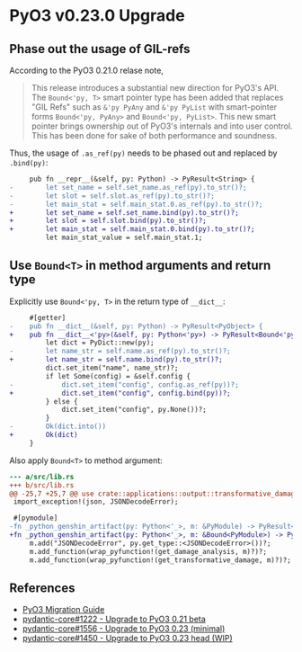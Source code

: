 # PyO3 v0.23.0 Upgrade

## Phase out the usage of GIL-refs

According to the PyO3 0.21.0 relase note,

> This release introduces a substantial new direction for PyO3's API. The `Bound<'py, T>` smart pointer type
> has been added that replaces "GIL Refs" such as `&'py PyAny` and `&'py PyList` with smart-pointer forms
> `Bound<'py, PyAny>` and `Bound<'py, PyList>`. This new smart pointer brings ownership out of PyO3's internals
> and into user control. This has been done for sake of both performance and soundness.

Thus, the usage of `.as_ref(py)` needs to be phased out and replaced by `.bind(py)`:

```diff
     pub fn __repr__(&self, py: Python) -> PyResult<String> {
-        let set_name = self.set_name.as_ref(py).to_str()?;
-        let slot = self.slot.as_ref(py).to_str()?;
-        let main_stat = self.main_stat.0.as_ref(py).to_str()?;
+        let set_name = self.set_name.bind(py).to_str()?;
+        let slot = self.slot.bind(py).to_str()?;
+        let main_stat = self.main_stat.0.bind(py).to_str()?;
         let main_stat_value = self.main_stat.1;
```

## Use `Bound<T>` in method arguments and return type

Explicitly use `Bound<'py, T>` in the return type of `__dict__`:

```diff
     #[getter]
-    pub fn __dict__(&self, py: Python) -> PyResult<PyObject> {
+    pub fn __dict__<'py>(&self, py: Python<'py>) -> PyResult<Bound<'py, PyDict>> {
         let dict = PyDict::new(py);
-        let name_str = self.name.as_ref(py).to_str()?;
+        let name_str = self.name.bind(py).to_str()?;
         dict.set_item("name", name_str)?;
         if let Some(config) = &self.config {
-            dict.set_item("config", config.as_ref(py))?;
+            dict.set_item("config", config.bind(py))?;
         } else {
             dict.set_item("config", py.None())?;
         }
-        Ok(dict.into())
+        Ok(dict)
     }
```

Also apply `Bound<T>` to method argument:

```diff
--- a/src/lib.rs
+++ b/src/lib.rs
@@ -25,7 +25,7 @@ use crate::applications::output::transformative_damage::PyTransformativeDamage;
 import_exception!(json, JSONDecodeError);

 #[pymodule]
-fn _python_genshin_artifact(py: Python<'_>, m: &PyModule) -> PyResult<()> {
+fn _python_genshin_artifact(py: Python<'_>, m: &Bound<PyModule>) -> PyResult<()> {
     m.add("JSONDecodeError", py.get_type::<JSONDecodeError>())?;
     m.add_function(wrap_pyfunction!(get_damage_analysis, m)?)?;
     m.add_function(wrap_pyfunction!(get_transformative_damage, m)?)?;
```

## References

- [PyO3 Migration Guide](https://pyo3.rs/v0.23.0/migration.html#from-020-to-021)
- [pydantic-core#1222 - Upgrade to PyO3 0.21 beta](https://github.com/pydantic/pydantic-core/pull/1222/files#diff-2e9d962a08321605940b5a657135052fbcef87b5e360662bb527c96d9a615542)
- [pydantic-core#1556 - Upgrade to PyO3 0.23 (minimal)](https://github.com/pydantic/pydantic-core/pull/1556/files)
- [pydantic-core#1450 - Upgrade to PyO3 0.23 head (WIP)](https://github.com/pydantic/pydantic-core/pull/1450/files)
